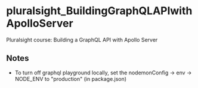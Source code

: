 # pluralsight_BuildingGraphQLAPIwithApolloServer
Pluralsight course: Building a GraphQL API with Apollo Server

## Notes
* To turn off graphql playground locally, set the nodemonConfig -> env -> NODE_ENV to "production" (in package.json)